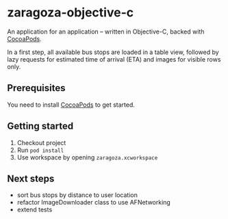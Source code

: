 # zaragoza-objective-c
An application for an application – written in Objective-C, backed with [CocoaPods](https://cocoapods.org).

In a first step, all available bus stops are loaded in a table view, followed by lazy requests for estimated time of arrival (ETA) and images for visible rows only.

## Prerequisites

You need to install [CocoaPods](https://cocoapods.org) to get started.

## Getting started

1. Checkout project
2. Run `pod install`
3. Use workspace by opening `zaragoza.xcworkspace`

## Next steps

* sort bus stops by distance to user location
* refactor ImageDownloader class to use AFNetworking
* extend tests
